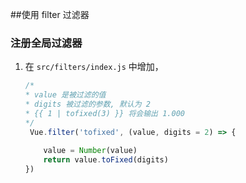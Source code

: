 ##使用 filter 过滤器

### 注册全局过滤器

1. 在 `src/filters/index.js` 中增加， 
    ```js
    /*
    * value 是被过滤的值
    * digits 被过滤的参数, 默认为 2
    * {{ 1 | tofixed(3) }} 将会输出 1.000  
    */
     Vue.filter('tofixed', (value, digits = 2) => {
        
        value = Number(value)
        return value.toFixed(digits)
    })
    ```

    
